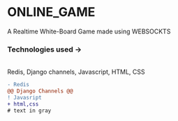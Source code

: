 # ONLINE_GAME
A Realtime White-Board Game made using WEBSOCKTS<br>
<h3 style : " color : "red"; >Technologies used -> </h3> <br>
  Redis, Django channels, Javascript, HTML, CSS<br>
  

  ```diff
- Redis
@@ Django Channels @@
! Javasript
+ html,css
# text in gray
 
```

  

 

